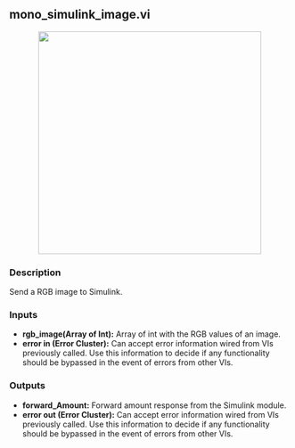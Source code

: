 ## mono_simulink_image.vi
<p align="center">
<img src="https://github.com/monoDriveIO/client/raw/master/WikiPhotos/LV_client/utilities/monoDrive_lvlib_mono__simulink__imagec.png" 
width="400"  />
</p>

### Description 
Send a RGB image to Simulink.
### Inputs

- **rgb_image(Array of Int):** Array of int with the RGB values of an image.
- **error in (Error Cluster):** Can accept error information wired from VIs previously called. Use this information to decide if any functionality should be bypassed in the event of errors from other VIs.


### Outputs

- **forward_Amount:** Forward amount response from the Simulink module.
- **error out (Error Cluster):** Can accept error information wired from VIs previously called. Use this information to decide if any functionality should be bypassed in the event of errors from other VIs.
